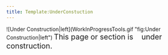 ```yaml
---
title: Template:UnderConstuction
---
```


<div class="emphasisbox">
![Under
Construction|left](WorkInProgressTools.gif "fig:Under Construction|left")
<span style="font-size: 140%">This page or section is  
   under construction.</span>  
  

</div>

